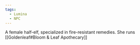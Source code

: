 ```yaml
---
tags:
  - Lumina
  - NPC
---
```

A female half-elf, specialized in fire-resistant remedies. She runs [[Goldenleaf#Bloom & Leaf Apothecary]]